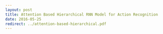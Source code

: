 ```yaml
---
layout: post
title: Attention Based Hierarchical RNN Model for Action Recognition
date: 2016-05-25
redirect: ../attention-based-hierarchical.pdf
---
```

